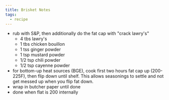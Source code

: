 ```yaml
---
title: Brisket Notes
tags:
  - recipe
---
```

- rub with S&P, then additionally do the fat cap with "crack lawry's"
	- 4 tbs lawry's
	- 1 tbs chicken bouillon
	- 1 tss ginger powder
	- 1 tsp mustard powder
	- 1/2 tsp chili powder
	- 1/2 tsp cayenne powder
- for bottom-up heat sources (BGE), cook first two hours fat cap up (200-225F), then flip down until shelf. This allows seasonings to settle and not get messed up when you flip fat down.
- wrap in butcher paper until done
- done when flat is 200 internally